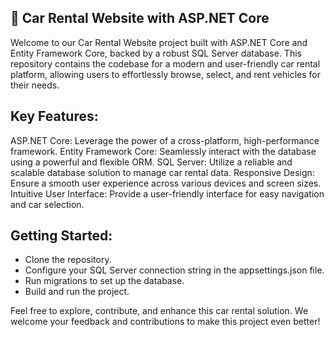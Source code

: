 ## 🚗 Car Rental Website with ASP.NET Core

Welcome to our Car Rental Website project built with ASP.NET Core and Entity Framework Core, backed by a robust SQL Server database. This repository contains the codebase for a modern and user-friendly car rental platform, allowing users to effortlessly browse, select, and rent vehicles for their needs.

## Key Features:

ASP.NET Core: Leverage the power of a cross-platform, high-performance framework.
Entity Framework Core: Seamlessly interact with the database using a powerful and flexible ORM.
SQL Server: Utilize a reliable and scalable database solution to manage car rental data.
Responsive Design: Ensure a smooth user experience across various devices and screen sizes.
Intuitive User Interface: Provide a user-friendly interface for easy navigation and car selection.

## Getting Started:

* Clone the repository.
* Configure your SQL Server connection string in the appsettings.json file.
* Run migrations to set up the database.
* Build and run the project.

Feel free to explore, contribute, and enhance this car rental solution. We welcome your feedback and contributions to make this project even better!
